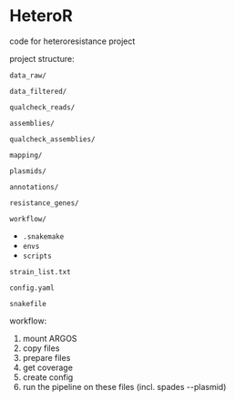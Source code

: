 # HeteroR
code for heteroresistance project

project structure:

`data_raw/`

`data_filtered/`

`qualcheck_reads/`

`assemblies/`

`qualcheck_assemblies/`

`mapping/`

`plasmids/`

`annotations/`

`resistance_genes/`

`workflow/`
 - `.snakemake`
 - `envs`
 - `scripts`

`strain_list.txt`

`config.yaml`

`snakefile`

workflow:

1. mount ARGOS
2. copy files
3. prepare files
4. get coverage
5. create config
6. run the pipeline on these files (incl. spades --plasmid)